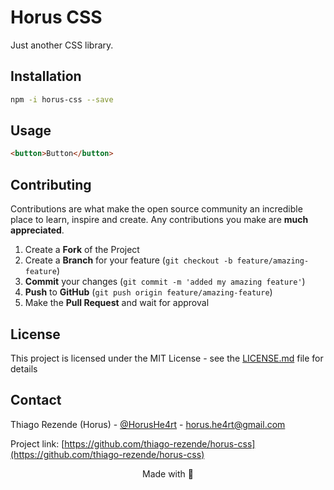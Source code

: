 # Horus CSS

Just another CSS library.

## Installation

```bash
npm -i horus-css --save
```

## Usage

```html
<button>Button</button>
```

## Contributing

Contributions are what make the open source community an incredible place to learn, inspire and create. Any contributions you make are **much appreciated**.

1. Create a **Fork** of the Project
2. Create a **Branch** for your feature (`git checkout -b feature/amazing-feature`)
3. **Commit** your changes (`git commit -m 'added my amazing feature'`)
4. **Push** to **GitHub** (`git push origin feature/amazing-feature`)
5. Make the **Pull Request** and wait for approval

## License

This project is licensed under the MIT License - see the [LICENSE.md](LICENSE.md) file for details

## Contact

Thiago Rezende (Horus) - [@HorusHe4rt](https://twitter.com/HorusHe4rt) - horus.he4rt@gmail.com

Project link: [https://github.com/thiago-rezende/horus-css](https://github.com/thiago-rezende/horus-css)

<p align="center">Made with 💜</p>
